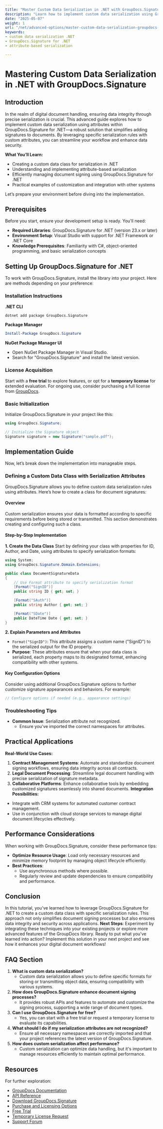 ```yaml
---
title: "Master Custom Data Serialization in .NET with GroupDocs.Signature&#58; Advanced Guide"
description: "Learn how to implement custom data serialization using GroupDocs.Signature for .NET. Streamline document signing workflows and enhance data security."
date: "2025-05-07"
weight: 1
url: "/net/advanced-options/master-custom-data-serialization-groupdocs-signature-dotnet/"
keywords:
- custom data serialization .NET
- GroupDocs.Signature for .NET
- attribute-based serialization

---
```



# Mastering Custom Data Serialization in .NET with GroupDocs.Signature
## Introduction
In the realm of digital document handling, ensuring data integrity through precise serialization is crucial. This advanced guide explores how to implement custom data serialization using attributes within GroupDocs.Signature for .NET—a robust solution that simplifies adding signatures to documents. By leveraging specific serialization rules with custom attributes, you can streamline your workflow and enhance data security.

**What You’ll Learn:**
- Creating a custom data class for serialization in .NET
- Understanding and implementing attribute-based serialization
- Efficiently managing document signing using GroupDocs.Signature for .NET
- Practical examples of customization and integration with other systems

Let’s prepare your environment before diving into the implementation.
## Prerequisites
Before you start, ensure your development setup is ready. You'll need:

- **Required Libraries**: GroupDocs.Signature for .NET (version 23.x or later)
- **Environment Setup**: Visual Studio with support for .NET Framework or .NET Core
- **Knowledge Prerequisites**: Familiarity with C#, object-oriented programming, and basic serialization concepts
## Setting Up GroupDocs.Signature for .NET
To work with GroupDocs.Signature, install the library into your project. Here are methods depending on your preference:
### Installation Instructions
**.NET CLI**
```bash
dotnet add package GroupDocs.Signature
```
**Package Manager**
```powershell
Install-Package GroupDocs.Signature
```
**NuGet Package Manager UI**
- Open NuGet Package Manager in Visual Studio.
- Search for "GroupDocs.Signature" and install the latest version.
### License Acquisition
Start with a **free trial** to explore features, or opt for a **temporary license** for extended evaluation. For ongoing use, consider purchasing a full license from [GroupDocs](https://purchase.groupdocs.com/buy).
### Basic Initialization
Initialize GroupDocs.Signature in your project like this:
```csharp
using GroupDocs.Signature;

// Initialize the Signature object
Signature signature = new Signature("sample.pdf");
```
## Implementation Guide
Now, let’s break down the implementation into manageable steps.
### Defining a Custom Data Class with Serialization Attributes
GroupDocs.Signature allows you to define custom data serialization rules using attributes. Here’s how to create a class for document signatures:
#### Overview
Custom serialization ensures your data is formatted according to specific requirements before being stored or transmitted. This section demonstrates creating and configuring such a class.
#### Step-by-Step Implementation
**1. Create the Data Class**
Start by defining your class with properties for ID, Author, and Date, using attributes to specify serialization formats:
```csharp
using System;
using GroupDocs.Signature.Domain.Extensions;

public class DocumentSignatureData
{
    // Use Format attribute to specify serialization format
    [Format("SignID")]
    public string ID { get; set; }

    [Format("SAuth")]
    public string Author { get; set; }

    [Format("SDate")]
    public DateTime Date { get; set; }
}
```
**2. Explain Parameters and Attributes**
- `Format("SignID")`: This attribute assigns a custom name ("SignID") to the serialized output for the ID property.
- **Purpose**: These attributes ensure that when your data class is serialized, each property maps to its designated format, enhancing compatibility with other systems.
#### Key Configuration Options
Consider using additional GroupDocs.Signature options to further customize signature appearances and behaviors. For example:
```csharp
// Configure options if needed (e.g., appearance settings)
```
### Troubleshooting Tips
- **Common Issue**: Serialization attribute not recognized.
  - Ensure you've imported the correct namespaces for attributes.
## Practical Applications
**Real-World Use Cases:**
1. **Contract Management Systems**: Automate and standardize document signing workflows, ensuring data integrity across all contracts.
2. **Legal Document Processing**: Streamline legal document handling with precise serialization of signature metadata.
3. **Collaborative Platforms**: Enhance collaborative tools by embedding customized signatures seamlessly into shared documents.
**Integration Possibilities:**
- Integrate with CRM systems for automated customer contract management.
- Use in conjunction with cloud storage services to manage digital document lifecycles effectively.
## Performance Considerations
When working with GroupDocs.Signature, consider these performance tips:
- **Optimize Resource Usage**: Load only necessary resources and minimize memory footprint by managing object lifecycle efficiently.
- **Best Practices**:
  - Use asynchronous methods where possible.
  - Regularly review and update dependencies to ensure compatibility and performance.
## Conclusion
In this tutorial, you've learned how to leverage GroupDocs.Signature for .NET to create a custom data class with specific serialization rules. This approach not only simplifies document signing processes but also ensures data integrity and security across applications.
**Next Steps**: Experiment by integrating these techniques into your existing projects or explore more advanced features of the GroupDocs library.
Ready to put what you've learned into action? Implement this solution in your next project and see how it enhances your digital document workflows!
## FAQ Section
1. **What is custom data serialization?**
   - Custom data serialization allows you to define specific formats for storing or transmitting object data, ensuring compatibility with various systems.
2. **How does GroupDocs.Signature enhance document signing processes?**
   - It provides robust APIs and features to automate and customize the signing process, supporting a wide range of document types.
3. **Can I use GroupDocs.Signature for free?**
   - Yes, you can start with a free trial or request a temporary license to evaluate its capabilities.
4. **What should I do if my serialization attributes are not recognized?**
   - Ensure all necessary namespaces are correctly imported and that your project references the latest version of GroupDocs.Signature.
5. **How does custom serialization affect performance?**
   - Custom serialization can optimize data handling, but it's important to manage resources efficiently to maintain optimal performance.
## Resources
For further exploration:
- [GroupDocs Documentation](https://docs.groupdocs.com/signature/net/)
- [API Reference](https://reference.groupdocs.com/signature/net/)
- [Download GroupDocs.Signature](https://releases.groupdocs.com/signature/net/)
- [Purchase and Licensing Options](https://purchase.groupdocs.com/buy)
- [Free Trial](https://releases.groupdocs.com/signature/net/)
- [Temporary License Request](https://purchase.groupdocs.com/temporary-license/)
- [Support Forum](https://forum.groupdocs.com/c/signature/)
